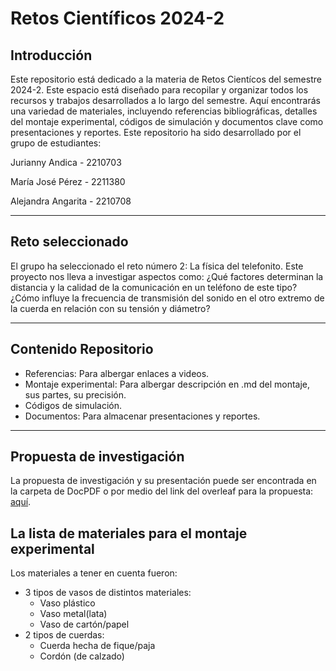 # Retos Científicos 2024-2
## Introducción
Este repositorio está dedicado a la materia de Retos Cientícos del semestre 2024-2. Este espacio está diseñado para recopilar y organizar todos los recursos y trabajos desarrollados a lo largo del semestre. Aquí encontrarás una variedad de materiales, incluyendo referencias bibliográficas, detalles del montaje experimental, códigos de simulación y documentos clave como presentaciones y reportes. Este repositorio ha sido desarrollado por el grupo de estudiantes:

Jurianny Andica - 2210703

María José Pérez - 2211380

Alejandra Angarita - 2210708

----------------------------------------------------------------------------------------------------------

## Reto seleccionado
El grupo ha seleccionado el reto número 2: La física del telefonito. Este proyecto nos lleva a investigar aspectos como: ¿Qué factores determinan la distancia y la calidad de la comunicación en un teléfono de este tipo? ¿Cómo influye la frecuencia de transmisión del sonido en el otro extremo de la cuerda en relación con su tensión y diámetro?

----------------------------------------------------------------------------------------------------------

## Contenido Repositorio
+ Referencias: Para albergar enlaces a videos.
+ Montaje experimental: Para albergar descripción en .md del montaje, sus partes, su precisión.
+ Códigos de simulación.
+ Documentos: Para almacenar presentaciones y reportes.

----------------------------------------------------------------------------------------------------------

## Propuesta de investigación
La propuesta de investigación y su presentación puede ser encontrada en la carpeta de DocPDF o por medio del link del overleaf para la propuesta: 
[aquí](https://www.overleaf.com/read/pdmqbqkfrfbx#e47677). 

## La lista de materiales para el montaje experimental
Los materiales a tener en cuenta fueron:
- 3 tipos de vasos de distintos materiales:
   - Vaso plástico
   - Vaso metal(lata)
   - Vaso de cartón/papel
- 2 tipos de cuerdas:
    - Cuerda hecha de fique/paja
    - Cordón (de calzado) 
